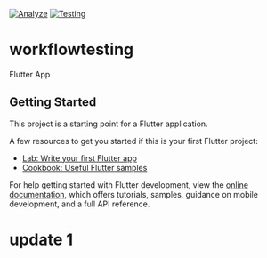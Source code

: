 [![Analyze](https://github.com/vromano-newel/workflow-testing/actions/workflows/analyze.yml/badge.svg)](https://github.com/vromano-newel/workflow-testing/actions/workflows/analyze.yml) [![Testing](https://github.com/vromano-newel/workflow-testing/actions/workflows/testing.yaml/badge.svg)](https://github.com/vromano-newel/workflow-testing/actions/workflows/testing.yaml)

# workflowtesting

Flutter App

## Getting Started

This project is a starting point for a Flutter application.

A few resources to get you started if this is your first Flutter project:

- [Lab: Write your first Flutter app](https://docs.flutter.dev/get-started/codelab)
- [Cookbook: Useful Flutter samples](https://docs.flutter.dev/cookbook)

For help getting started with Flutter development, view the
[online documentation](https://docs.flutter.dev/), which offers tutorials,
samples, guidance on mobile development, and a full API reference.

# update 1